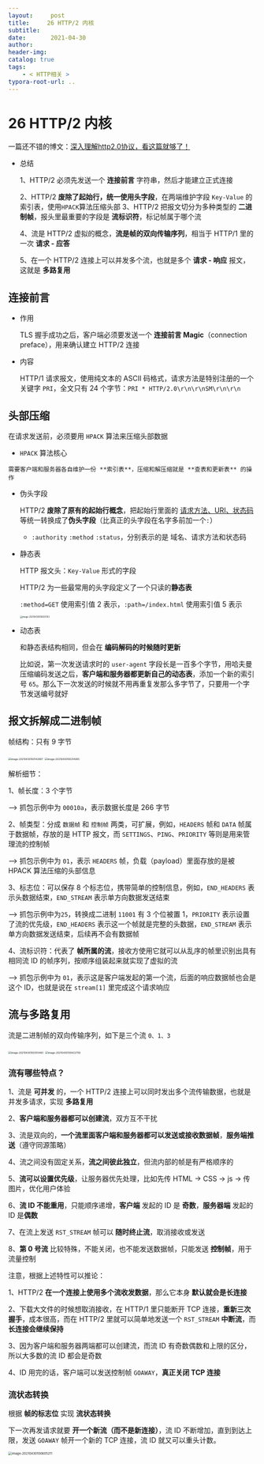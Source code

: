 ```yaml
---
layout:     post
title:     26 HTTP/2 内核
subtitle:  
date:       2021-04-30
author:     
header-img: 
catalog: true
tags:
    - < HTTP相关 >
typora-root-url: ..
---
```


# 26 HTTP/2 内核

一篇还不错的博文：[深入理解http2.0协议，看这篇就够了！](https://mp.weixin.qq.com/s/a83_NE-ww36FZsy320MQFQ)

- 总结

    1、HTTP/2 必须先发送一个 **连接前言** 字符串，然后才能建立正式连接

    2、HTTP/2 **废除了起始行，统一使用头字段**，在两端维护字段 `Key-Value` 的索引表，使用`HPACK`算法压缩头部
    3、HTTP/2 把报文切分为多种类型的 **二进制帧**，报头里最重要的字段是 **流标识符**，标记帧属于哪个流

    4、流是 HTTP/2 虚拟的概念，**流是帧的双向传输序列**，相当于 HTTP/1 里的一次 **请求 - 应答**

    5、在一个 HTTP/2 连接上可以并发多个流，也就是多个 **请求 - 响应** 报文，这就是 **多路复用**

## 连接前言
- 作用

    TLS 握手成功之后，客户端必须要发送一个 **连接前言 Magic**（connection preface），用来确认建立 HTTP/2 连接

- 内容

    HTTP/1 请求报文，使用纯文本的 ASCII 码格式，请求方法是特别注册的一个关键字 `PRI`，全文只有 24 个字节：`PRI * HTTP/2.0\r\n\r\nSM\r\n\r\n`

## 头部压缩
在请求发送前，必须要用 `HPACK` 算法来压缩头部数据

-    `HPACK` 算法核心
    
    需要客户端和服务器各自维护一份 **索引表**，压缩和解压缩就是 **查表和更新表** 的操作
    
-   伪头字段
    
    HTTP/2 **废除了原有的起始行概念**，把起始行里面的 <u>请求方法、URI、状态码</u> 等统一转换成了**伪头字段**（比真正的头字段在名字多前加一个`:`）
    
    -   `:authority` `:method` `:status`，分别表示的是 域名、请求方法和状态码
    
- 静态表

    HTTP 报文头：`Key-Value` 形式的字段

    HTTP/2 为一些最常用的头字段定义了一个只读的**静态表**

    `:method=GET` 使用索引值 2 表示，`:path=/index.html` 使用索引值 5 表示

    <img src="/../img/assets_2019/image-20210430100035153.png" alt="image-20210430100035153" style="zoom:30%;" />

- 动态表

    和静态表结构相同，但会在 **编码解码的时候随时更新**

    比如说，第一次发送请求时的 `user-agent` 字段长是一百多个字节，用哈夫曼压缩编码发送之后，**客户端和服务器都更新自己的动态表**，添加一个新的索引号 `65`。那么下一次发送的时候就不用再重复发那么多字节了，只要用一个字节发送编号就好

## 报文拆解成二进制帧
帧结构：只有 9 字节

<img src="/../img/assets_2019/image-20210430100142897.png" alt="image-20210430100142897" style="zoom:35%;" />

<img src="/../img/assets_2019/image-20210430100214085.png" alt="image-20210430100214085" style="zoom:35%;" />

解析细节：

1、帧长度：3 个字节

--> 抓包示例中为 `00010a`，表示数据长度是 266 字节

2、帧类型：分成 `数据帧` 和 `控制帧` 两类，可扩展，例如，`HEADERS` 帧和 `DATA` 帧属于数据帧，存放的是 HTTP 报文，而 `SETTINGS`、`PING`、`PRIORITY` 等则是用来管理流的控制帧 

--> 抓包示例中为 `01`，表示 `HEADERS` 帧，负载（payload）里面存放的是被 HPACK 算法压缩的头部信息

3、标志位：可以保存 8 个标志位，携带简单的控制信息，例如，`END_HEADERS` 表示头数据结束，`END_STREAM` 表示单方向数据发送结束

 --> 抓包示例中为`25`，转换成二进制 `11001` 有 3 个位被置 1，`PRIORITY` 表示设置了流的优先级，`END_HEADERS` 表示这一个帧就是完整的头数据，`END_STREAM` 表示单方向数据发送结束，后续再不会有数据帧

4、流标识符：代表了 **帧所属的流**，接收方使用它就可以从乱序的帧里识别出具有相同流 ID 的帧序列，按顺序组装起来就实现了虚拟的流

 --> 抓包示例中为 `01`，表示这是客户端发起的第一个流，后面的响应数据帧也会是这个 ID，也就是说在 `stream[1]`  里完成这个请求响应

 ## 流与多路复用
 流是二进制帧的双向传输序列，如下是三个流 `0、1、3`

<img src="/../img/assets_2019/image-20210430100355483.png" alt="image-20210430100355483" style="zoom:35%;" />

 

<img src="/../img/assets_2019/image-20210430100422700.png" alt="image-20210430100422700" style="zoom:35%;" />



### 流有哪些特点？

1、流是 **可并发** 的，一个 HTTP/2 连接上可以同时发出多个流传输数据，也就是并发多请求，实现 **多路复用**

2、**客户端和服务器都可以创建流**，双方互不干扰

3、流是双向的，**一个流里面客户端和服务器都可以发送或接收数据帧**，**服务端推送**（遵守同源策略）

4、流之间没有固定关系，**流之间彼此独立**，但流内部的帧是有严格顺序的

5、**流可以设置优先级**，让服务器优先处理，比如先传 HTML -> CSS -> js -> 传图片，优化用户体验

6、**流 ID 不能重用**，只能顺序递增，**客户端** 发起的 ID 是 **奇数**，**服务器端** 发起的 ID 是**偶数**

7、在流上发送 `RST_STREAM` 帧可以 **随时终止流**，取消接收或发送

8、**第 0 号流** 比较特殊，不能关闭，也不能发送数据帧，只能发送 **控制帧**，用于流量控制

注意，根据上述特性可以推论：

1、HTTP/2 **在一个连接上使用多个流收发数据**，那么它本身 **默认就会是长连接**

2、下载大文件的时候想取消接收，在 HTTP/1 里只能断开 TCP 连接，**重新三次握手**，成本很高，而在 HTTP/2 里就可以简单地发送一个 `RST_STREAM` **中断流**，而 **长连接会继续保持**

3、因为客户端和服务器两端都可以创建流，而流 ID 有奇数偶数和上限的区分，所以大多数的流 ID 都会是奇数

4、ID 用完的话，客户端可以发送控制帧 `GOAWAY`，**真正关闭 TCP 连接**

### 流状态转换
根据 **帧的标志位** 实现 **流状态转换**

下一次再发请求就要 **开一个新流（而不是新连接）**，流 ID 不断增加，直到到达上限，发送 `GOAWAY` 帧开一个新的 TCP 连接，流 ID 就又可以重头计数。

<img src="/../img/assets_2019/image-20210430100605211.png" alt="image-20210430100605211" style="zoom:45%;" />


